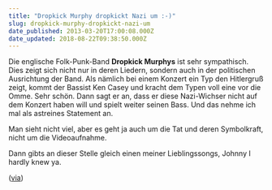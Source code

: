```yaml
---
title: "Dropkick Murphy dropkickt Nazi um :-)"
slug: dropkick-murphy-dropkickt-nazi-um
date_published: 2013-03-20T17:00:08.000Z
date_updated: 2018-08-22T09:38:50.000Z
---
```


Die englische Folk-Punk-Band **Dropkick Murphys** ist sehr sympathisch. Dies zeigt sich nicht nur in deren Liedern, sondern auch in der politischen Ausrichtung der Band. Als nämlich bei einem Konzert ein Typ den Hitlergruß zeigt, kommt der Bassist Ken Casey und kracht dem Typen voll eine vor die Omme. Sehr schön. Dann sagt er an, dass er diese Nazi-Wichser nicht auf dem Konzert haben will und spielt weiter seinen Bass. Und das nehme ich mal als astreines Statement an. 

Man sieht nicht viel, aber es geht ja auch um die Tat und deren Symbolkraft, nicht um die Videoaufnahme.

Dann gibts an dieser Stelle gleich einen meiner Lieblingssongs, Johnny I hardly knew ya.

([via](http://www.kraftfuttermischwerk.de/blogg/?p=50547))
